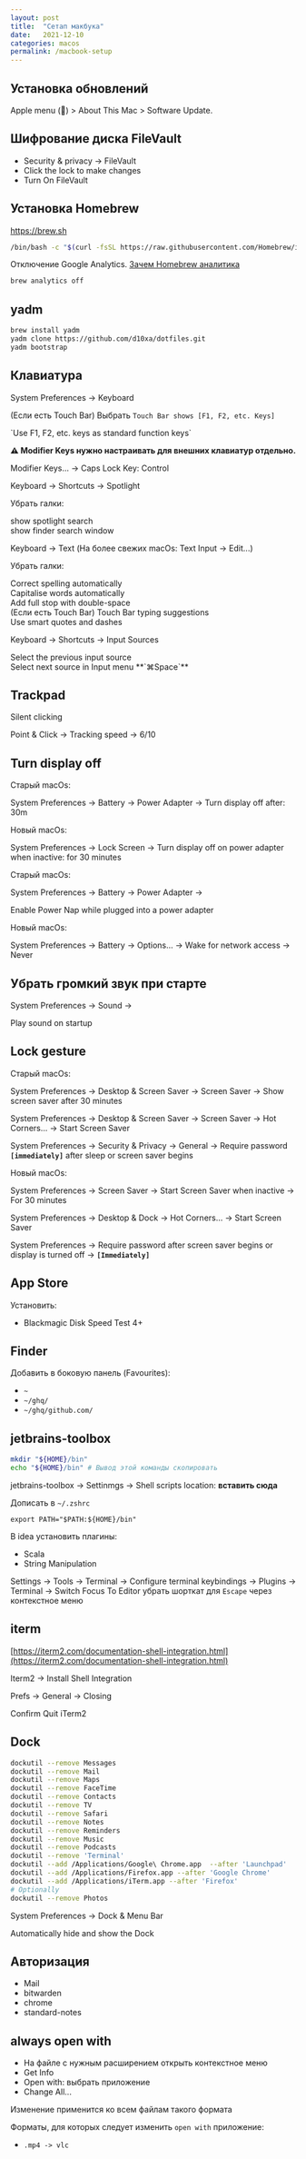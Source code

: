 ```yaml
---
layout: post
title:  "Сетап макбука"
date:   2021-12-10
categories: macos
permalink: /macbook-setup
---
```


## Установка обновлений

Apple menu () > About This Mac > Software Update.

## Шифрование диска FileVault

- Security & privacy -> FileVault
- Click the lock to make changes
- Turn On FileVault

## Установка Homebrew

https://brew.sh

```bash
/bin/bash -c "$(curl -fsSL https://raw.githubusercontent.com/Homebrew/install/HEAD/install.sh)"
```

Отключение Google Analytics. [Зачем Homebrew аналитика](https://docs.brew.sh/Analytics#why)

```bash
brew analytics off
```

## yadm

```bash
brew install yadm
yadm clone https://github.com/d10xa/dotfiles.git
yadm bootstrap
```

## Клавиатура

System Preferences ->  Keyboard

(Если есть Touch Bar) Выбрать `Touch Bar shows [F1, F2, etc. Keys]`

<div class="checkbox-selected"></div> `Use F1, F2, etc. keys as standard function keys`

**⚠️ Modifier Keys нужно настраивать для внешних клавиатур отдельно.**

Modifier Keys… -> Caps Lock Key: Control

Keyboard -> Shortcuts -> Spotlight

Убрать галки:

<div class="checkbox-empty"></div> show spotlight search

<div class="checkbox-empty"></div> show finder search window

Keyboard -> Text (На более свежих macOs: Text Input -> Edit...)

Убрать галки:

<div class="checkbox-empty"></div> Correct spelling automatically

<div class="checkbox-empty"></div> Capitalise words automatically

<div class="checkbox-empty"></div> Add full stop with double-space

<div class="checkbox-empty"></div> (Если есть Touch Bar) Touch Bar typing suggestions

<div class="checkbox-empty"></div> Use smart quotes and dashes

Keyboard -> Shortcuts -> Input Sources

<div class="checkbox-empty"></div> Select the previous input source

<div class="checkbox-selected"></div> Select next source in Input menu **`⌘Space`**

## Trackpad

<div class="checkbox-selected"></div> Silent clicking

Point & Click -> Tracking speed -> 6/10

## Turn display off

Старый macOs:

System Preferences -> Battery -> Power Adapter -> Turn display off after: 30m

Новый macOs:

System Preferences -> Lock Screen -> Turn display off on power adapter when inactive: for 30 minutes

Старый macOs:

System Preferences -> Battery -> Power Adapter ->
<div class="checkbox-empty"></div> Enable Power Nap while plugged into a power adapter

Новый macOs:

System Preferences -> Battery -> Options... -> Wake for network access -> Never

## Убрать громкий звук при старте

System Preferences -> Sound -> <div class="checkbox-empty"></div> Play sound on startup

## Lock gesture

Старый macOs:

System Preferences -> Desktop & Screen Saver -> Screen Saver -> Show screen saver after 30 minutes

System Preferences -> Desktop & Screen Saver -> Screen Saver -> Hot Corners... -> Start Screen Saver

System Preferences -> Security & Privacy -> General -> Require password **`[immediately]`** after sleep or screen saver begins

Новый macOs:

System Preferences -> Screen Saver -> Start Screen Saver when inactive -> For 30 minutes

System Preferences -> Desktop & Dock -> Hot Corners... -> Start Screen Saver

System Preferences -> Require password after screen saver begins or display is turned off -> **`[Immediately]`**

## App Store

Установить:

- Blackmagic Disk Speed Test 4+

## Finder

Добавить в боковую панель (Favourites):

- `~`
- `~/ghq/`
- `~/ghq/github.com/`


## jetbrains-toolbox

```bash
mkdir "${HOME}/bin"
echo "${HOME}/bin" # Вывод этой команды скопировать
```

jetbrains-toolbox -> Settinmgs -> Shell scripts location: **вставить сюда**

Дописать в `~/.zshrc`

`export PATH="$PATH:${HOME}/bin"`

В idea установить плагины:

- Scala
- String Manipulation

Settings -> Tools -> Terminal -> Configure terminal keybindings -> Plugins -> Terminal -> Switch Focus To Editor 
убрать шорткат для `Escape` через контекстное меню

## iterm

[https://iterm2.com/documentation-shell-integration.html](https://iterm2.com/documentation-shell-integration.html)

Iterm2 -> Install Shell Integration

Prefs -> General -> Closing

<div class="checkbox-empty"></div> Confirm Quit iTerm2

## Dock

```bash
dockutil --remove Messages
dockutil --remove Mail
dockutil --remove Maps
dockutil --remove FaceTime
dockutil --remove Contacts
dockutil --remove TV
dockutil --remove Safari
dockutil --remove Notes
dockutil --remove Reminders
dockutil --remove Music
dockutil --remove Podcasts
dockutil --remove 'Terminal'
dockutil --add /Applications/Google\ Chrome.app  --after 'Launchpad'
dockutil --add /Applications/Firefox.app --after 'Google Chrome'
dockutil --add /Applications/iTerm.app --after 'Firefox'
# Optionally
dockutil --remove Photos
```

System Preferences -> Dock & Menu Bar

<div class="checkbox-selected"></div> Automatically hide and show the Dock

## Авторизация

- Mail
- bitwarden
- chrome
- standard-notes

## always open with

- На файле с нужным расширением открыть контекстное меню
- Get Info
- Open with: выбрать приложение
- Change All...

Изменение применится ко всем файлам такого формата

Форматы, для которых следует изменить `open with` приложение:

- `.mp4 -> vlc`
